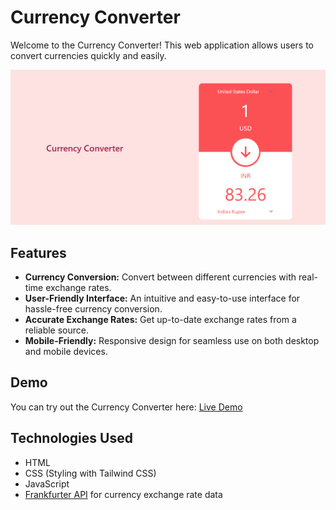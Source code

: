 # Currency Converter

Welcome to the Currency Converter! This web application allows users to convert currencies quickly and easily.

![Currency Converter Screenshot](https://raw.githubusercontent.com/habibmy/currency-converter/main/screenshot.png)

## Features

- **Currency Conversion:** Convert between different currencies with real-time exchange rates.
- **User-Friendly Interface:** An intuitive and easy-to-use interface for hassle-free currency conversion.
- **Accurate Exchange Rates:** Get up-to-date exchange rates from a reliable source.
- **Mobile-Friendly:** Responsive design for seamless use on both desktop and mobile devices.

## Demo

You can try out the Currency Converter here: [Live Demo](https://habibsiddiqui.in/currency-converter/)

## Technologies Used

- HTML
- CSS (Styling with Tailwind CSS)
- JavaScript
- [Frankfurter API](https://api.frankfurter.app) for currency exchange rate data

